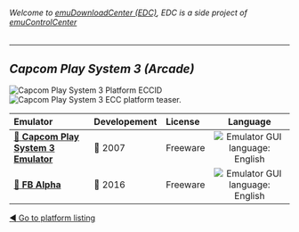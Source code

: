 ###### Welcome to [emuDownloadCenter (EDC)](https://github.com/PhoenixInteractiveNL/emuDownloadCenter/wiki/), EDC is a side project of [emuControlCenter](https://github.com/PhoenixInteractiveNL/emuControlCenter/wiki/)
***
## _Capcom Play System 3 (Arcade)_
![](https://raw.githubusercontent.com/wiki/PhoenixInteractiveNL/emuDownloadCenter/images_platform/ecc_cps3_cell.png "Capcom Play System 3 Platform ECCID")
![](https://raw.githubusercontent.com/wiki/PhoenixInteractiveNL/emuDownloadCenter/images_platform/ecc_cps3_teaser.png "Capcom Play System 3 ECC platform teaser.")

| Emulator | Developement | License | Language |
|:---------|:-------------|:--------|:--------:|
| [:file_folder: **Capcom Play System 3 Emulator**](https://github.com/PhoenixInteractiveNL/emuDownloadCenter/wiki/Emulator-cps3emulator#menu) | :red_circle: 2007 | Freeware | ![](https://raw.githubusercontent.com/wiki/PhoenixInteractiveNL/emuDownloadCenter/images_flags/icon_flag_EN_24.png "Emulator GUI language: English") |
| [:file_folder: **FB Alpha**](https://github.com/PhoenixInteractiveNL/emuDownloadCenter/wiki/Emulator-fbalpha#menu) | :large_blue_circle: 2016 | Freeware | ![](https://raw.githubusercontent.com/wiki/PhoenixInteractiveNL/emuDownloadCenter/images_flags/icon_flag_EN_24.png "Emulator GUI language: English") |

[:arrow_backward: Go to platform listing](https://github.com/PhoenixInteractiveNL/emuDownloadCenter/wiki/EDC-Platform-List)
